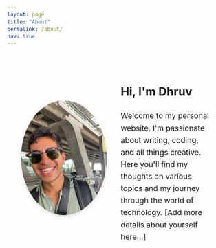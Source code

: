 ```yaml
---
layout: page
title: "About"
permalink: /about/
nav: true
---
```


<style>
  .about-container {
    display: flex;
    align-items: center;
    gap: 2rem;
    padding: 2rem;
    flex-wrap: wrap;
    max-width: 800px;
    margin: 0 auto;
  }
  .profile-picture img {
    max-width: 200px;
    width: 100%;
    border-radius: 50%;
    box-shadow: 0 4px 8px rgba(0,0,0,0.1);
  }
  .about-text {
    flex: 1;
    font-size: 1.1rem;
    line-height: 1.6;
  }
</style>

<div class="about-container">
  <div class="profile-picture">
    <img src="/assets/images/dhruv_pfp.jpg" alt="Dhruv Sumathi">
  </div>
  <div class="about-text">
    <h2>Hi, I'm Dhruv</h2>
    <p>
      Welcome to my personal website. I'm passionate about writing, coding, and all things creative.
      Here you'll find my thoughts on various topics and my journey through the world of technology.
      [Add more details about yourself here…]
    </p>
  </div>
</div>
